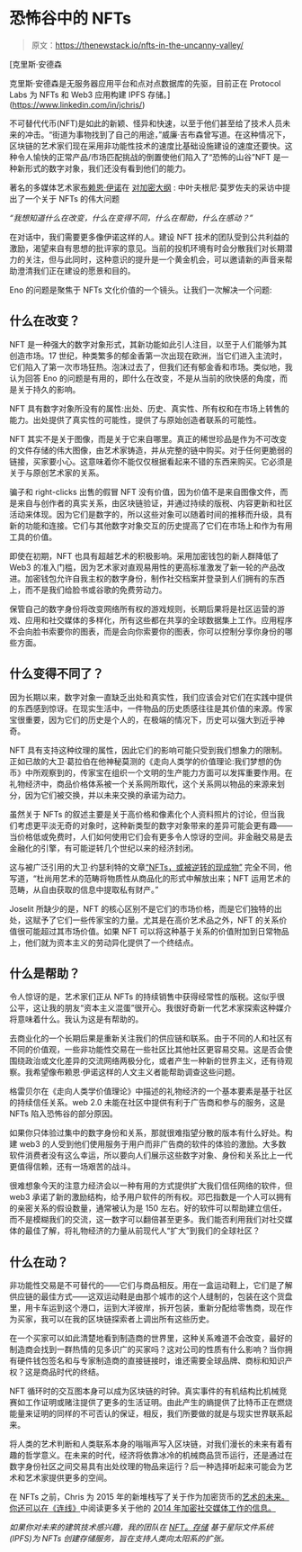 # 恐怖谷中的 NFTs

> 原文：<https://thenewstack.io/nfts-in-the-uncanny-valley/>

[](https://www.linkedin.com/in/jchris/)

 [克里斯·安德森

克里斯·安德森是无服务器应用平台和点对点数据库的先驱，目前正在 Protocol Labs 为 NFTs 和 Web3 应用构建 IPFS 存储。](https://www.linkedin.com/in/jchris/) [](https://www.linkedin.com/in/jchris/)

不可替代代币(NFT)是如此的新颖、怪异和快速，以至于他们甚至给了技术人员未来的冲击。“街道为事物找到了自己的用途，”威廉·吉布森曾写道。在这种情况下，区块链的艺术家们现在采用非功能性技术的速度比基础设施建设的速度还要快。这种令人愉快的正常产品/市场匹配挑战的倒置使他们陷入了“恐怖的山谷”NFT 是一种新形式的数字对象，我们还没有看到他们的能力。

著名的多媒体艺术家[布赖恩·伊诺](https://brian-eno.net/)在 [对加密大纲](https://the-crypto-syllabus.com/brian-eno-on-nfts-and-automatism/) : 中叶夫根尼·莫罗佐夫的采访中提出了一个关于 NFTs 的伟大问题

*“我想知道什么在改变，什么在变得不同，什么在帮助，什么在感动？”*

在对话中，我们需要更多像伊诺这样的人。建设 NFT 技术的团队受到公共利益的激励，渴望来自有思想的批评家的意见。当前的投机环境有时会分散我们对长期潜力的关注，但与此同时，这种意识的提升是一个黄金机会，可以邀请新的声音来帮助澄清我们正在建设的愿景和目的。

Eno 的问题是聚焦于 NFTs 文化价值的一个镜头。让我们一次解决一个问题:

## 什么在改变？

NFT 是一种强大的数字对象形式，其新功能如此引人注目，以至于人们能够为其创造市场。17 世纪，种类繁多的郁金香第一次出现在欧洲，当它们进入主流时，它们陷入了第一次市场狂热。泡沫过去了，但我们还有郁金香和市场。类似地，我认为回答 Eno 的问题是有用的，即什么在改变，不是从当前的欣快感的角度，而是关于持久的影响。

NFT 具有数字对象所没有的属性:出处、历史、真实性、所有权和在市场上转售的能力。出处提供了真实性的可能性，提供了与原始创造者联系的可能性。

NFT 其实不是关于图像，而是关于它来自哪里。真正的稀世珍品是作为不可改变的文件存储的伟大图像，由艺术家铸造，并从完整的链中购买。对于任何更脆弱的链接，买家要小心。这意味着你不能仅仅根据看起来不错的东西来购买。它必须是关于与原创艺术家的关系。

骗子和 right-clicks 出售的假冒 NFT 没有价值，因为价值不是来自图像文件，而是来自与创作者的真实关系，由区块链验证，并通过持续的版税、内容更新和社区活动来体现。因为它们是数字的，所以这些对象可以随着时间的推移而升级，具有新的功能和连接。它们与其他数字对象交互的历史提高了它们在市场上和作为有用工具的价值。

即使在初期，NFT 也具有超越艺术的积极影响。采用加密钱包的新人群降低了 Web3 的准入门槛，因为艺术家对直观易用性的更高标准激发了新一轮的产品改进。加密钱包允许自我主权的数字身份，制作社交档案并登录到人们拥有的东西上，而不是我们给脸书或谷歌的免费劳动力。

保管自己的数字身份将改变网络所有权的游戏规则，长期后果将是社区运营的游戏、应用和社交媒体的多样化，所有这些都在共享的全球数据集上工作。应用程序不会向脸书索要你的图表，而是会向你索要你的图表，你可以控制分享你身份的哪些方面。

## 什么变得不同了？

因为长期以来，数字对象一直缺乏出处和真实性，我们应该会对它们在实践中提供的东西感到惊讶。在现实生活中，一件物品的历史质感往往是其价值的来源。传家宝很重要，因为它们的历史是个人的，在极端的情况下，历史可以强大到近乎神奇。

NFT 具有支持这种纹理的属性，因此它们的影响可能只受到我们想象力的限制。正如已故的大卫·葛拉伯在他神秘莫测的《走向人类学的价值理论:我们梦想的伪币》中所观察到的，传家宝在组织一个文明的生产能力方面可以发挥重要作用。在礼物经济中，商品价格体系被一个关系网所取代，这个关系网以物品的来源来划分，因为它们被交换，并以未来交换的承诺为动力。

虽然关于 NFTs 的叙述主要是关于高价格和像素化个人资料照片的讨论，但当我们考虑更平淡无奇的对象时，这种新类型的数字对象带来的差异可能会更有趣——当价格低或免费时，人们如何使用它们会有更多令人惊讶的空间。非金融交易是去金融化的引擎，有可能逆转几个世纪以来的经济封闭。

这与被广泛引用的大卫·约瑟利特的文章[“NFTs，或被逆转的现成物”](https://direct.mit.edu/octo/article/doi/10.1162/octo_a_00419/99143/NFTs-or-The-Readymade-Reversed) 完全不同，他写道，“杜尚用艺术的范畴将物质性从商品化的形式中解放出来；NFT 运用艺术的范畴，从自由获取的信息中提取私有财产。”

Joselit 所缺少的是，NFT 的核心区别不是它们的市场价格，而是它们独特的出处，这赋予了它们一些传家宝的力量。尤其是在高价艺术品之外，NFT 的关系价值很可能超过其市场价值。如果 NFT 可以将这种基于关系的价值附加到日常物品上，他们就为资本主义的劳动异化提供了一个终结点。

## 什么是帮助？

令人惊讶的是，艺术家们正从 NFTs 的持续销售中获得经常性的版税。这似乎很公平，这让我的朋友“资本主义混蛋”很开心。我很好奇新一代艺术家探索这种媒介将意味着什么。我认为这是有帮助的。

去商业化的一个长期后果是重新关注我们的供应链和联系。由于不同的人和社区有不同的价值观，一些非功能性交易在一些社区比其他社区更容易交易。这是否会使围绕政治或文化差异的交流网络两极分化，或者产生一种新的世界主义，还有待观察。我希望像布赖恩·伊诺这样的人文主义者能帮助调查这些问题。

格雷贝尔在《走向人类学价值理论》中描述的礼物经济的一个基本要素是基于社区的持续信任关系。web 2.0 未能在社区中提供有利于广告商和参与的服务，这是 NFTs 陷入恐怖谷的部分原因。

如果你只体验过集中的数字身份和关系，那就很难指望分散的版本有什么好处。构建 web3 的人受到他们使用服务于用户而非广告商的软件的体验的激励。大多数软件消费者没有这么幸运，所以要向人们展示这些数字对象、身份和关系比上一代更值得信赖，还有一场艰苦的战斗。

很难想象今天的注意力经济会以一种有用的方式提供扩大我们信任网络的软件，但 web3 承诺了新的激励结构，给予用户软件的所有权。邓巴指数是一个人可以拥有的亲密关系的假设数量，通常被认为是 150 左右。好的软件可以帮助建立信任，而不是模糊我们的交流，这一数字可以翻倍甚至更多。我们能否利用我们对社交媒体的最佳了解，将礼物经济的力量从前现代人“扩大”到我们的全球社区？

## 什么在动？

非功能性交易是不可替代的——它们与商品相反。用在一盒运动鞋上，它们是了解供应链的最佳方式——这双运动鞋是由那个城市的这个人缝制的，包装在这个货盘里，用卡车运到这个港口，运到大洋彼岸，拆开包装，重新分配给零售商，现在作为买家，我可以在我的区块链探索者上调出所有这些历史。

在一个买家可以如此清楚地看到制造商的世界里，这种关系难道不会改变，最好的制造商会找到一群热情的见多识广的买家吗？这对公司的性质有什么影响？当你拥有硬件钱包签名和与专家制造商的直接链接时，谁还需要全球品牌、商标和知识产权？这是商品时代的终结。

NFT 循环时的交互图本身可以成为区块链的时钟。真实事件的有机结构比机械竞赛如工作证明或赌注提供了更多的生活证明。由此产生的熵提供了比特币正在燃烧能量来证明的同样的不可否认的保证，相反，我们所要做的就是与现实世界联系起来。

将人类的艺术判断和人类联系本身的嗡嗡声写入区块链，对我们漫长的未来有着有趣的哲学意义。在未来的时代，经济将依靠冰冷的机械商品货币运行，还是通过在数字身份社区之间交易具有出处纹理的物品来运行？后一种选择听起来可能会为艺术和艺术家提供更多的空间。

在 NFTs 之前，Chris 为 2015 年的新堆栈写了关于作为加密货币的[艺术的未来。你还可以在《连线》](https://thenewstack.io/why-art-could-become-currency-in-a-cryptocurrency-world/)中阅读更多关于他的 [2014 年加密社交媒体工作的信息。](https://www.wired.com/2014/07/document-coin/)

*如果你对未来的建筑技术感兴趣，我的团队在* [*NFT。存储*](http://nft.storage/) *基于星际文件系统(IPFS)为 NFTs 创建存储服务，旨在支持人类向太阳系的扩张。*

<svg xmlns:xlink="http://www.w3.org/1999/xlink" viewBox="0 0 68 31" version="1.1"><title>Group</title> <desc>Created with Sketch.</desc></svg>
